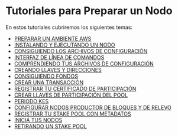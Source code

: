 # Tutoriales para Preparar un Nodo

En estos tutoriales cubriremos los siguientes temas:

- [PREPARAR UN AMBIENTE AWS](AWS.md)
- [INSTALANDO Y EJECUTANDO UN NODO](instalar.md)
- [CONSIGUIENDO LOS ARCHIVOS DE CONFIGURACIÓN](obtener_archivos_json.md)
- [INTERFAZ DE LÍNEA DE COMANDOS](cli.md)
- [COMPRENDIENDO TUS ARCHIVOS DE CONFIGURACIÓN](comprender_archivos_json.md)
- [CREANDO LLAVES Y DIRECCIONES](llaves_y_direcciones.md)
- [CONSIGUIENDO FONDOS](grifo.md)
- [CREAR UNA TRANSACCIÓN](transacción.md)
- [REGISTRAR TU CERTIFICADO DE PARTICIPACIÓN](registrar_certificado.md)
- [CREAR LLAVES DE PARTICIPACIÓN DEL POOL](llaves_pool.md)
- [PERIODO KES](periodo_KES.md)
- [CONFIGURAR NODOS PRODUCTOR DE BLOQUES Y DE RELEVO](configurar_nodos.md)
- [REGISTRAR TU STAKE POOL CON METADATOS](registrar_pool_pledge.md)
- [INICIÁ TUS NODOS](nodos_final.md)
- [RETIRANDO UN STAKE POOL](retirar_pool.md)
<!-- [CONFIGURE LOGGING](091_logging.md)
- [MONITORING NODE WITH EKG](092_ekg.md)
- [MONITORING NODE WITH PROMETHEUS](093_prometheus.md)
- [ADDING A GRAFANA DASHBOARD](094_grafana.md) -->

